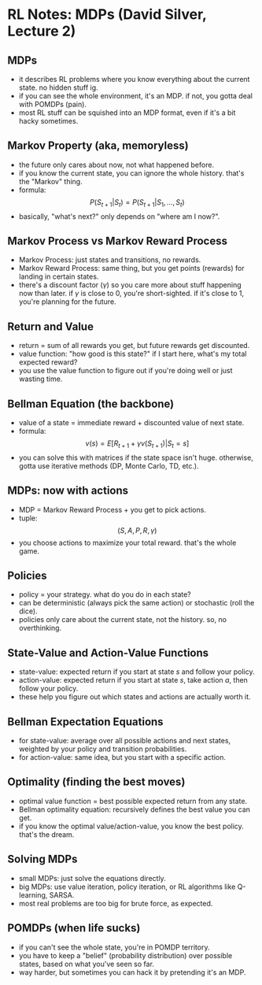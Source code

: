 # RL Notes: MDPs (David Silver, Lecture 2)

## MDPs

- it describes RL problems where you know everything about the current state. no hidden stuff ig.
- if you can see the whole environment, it's an MDP. if not, you gotta deal with POMDPs (pain).
- most RL stuff can be squished into an MDP format, even if it's a bit hacky sometimes.



## Markov Property (aka, memoryless)

- the future only cares about now, not what happened before.
- if you know the current state, you can ignore the whole history. that's the "Markov" thing.
- formula: $$ P(S_{t+1} | S_t) = P(S_{t+1} | S_1, ..., S_t) $$
- basically, "what's next?" only depends on "where am I now?".



## Markov Process vs Markov Reward Process

- Markov Process: just states and transitions, no rewards.
- Markov Reward Process: same thing, but you get points (rewards) for landing in certain states.
- there's a discount factor ($\gamma$) so you care more about stuff happening now than later. if $\gamma$ is close to 0, you're short-sighted. if it's close to 1, you're planning for the future.



## Return and Value

- return = sum of all rewards you get, but future rewards get discounted.
- value function: "how good is this state?" if I start here, what's my total expected reward?
- you use the value function to figure out if you're doing well or just wasting time.



## Bellman Equation (the backbone)

- value of a state = immediate reward + discounted value of next state.
- formula: $$ v(s) = E[R_{t+1} + \gamma v(S_{t+1}) | S_t = s] $$
- you can solve this with matrices if the state space isn't huge. otherwise, gotta use iterative methods (DP, Monte Carlo, TD, etc.).



## MDPs: now with actions

- MDP = Markov Reward Process + you get to pick actions.
- tuple: $$ (S, A, P, R, \gamma) $$
- you choose actions to maximize your total reward. that's the whole game.



## Policies

- policy = your strategy. what do you do in each state?
- can be deterministic (always pick the same action) or stochastic (roll the dice).
- policies only care about the current state, not the history. so, no overthinking.



## State-Value and Action-Value Functions

- state-value: expected return if you start at state $s$ and follow your policy.
- action-value: expected return if you start at state $s$, take action $a$, then follow your policy.
- these help you figure out which states and actions are actually worth it.



## Bellman Expectation Equations

- for state-value: average over all possible actions and next states, weighted by your policy and transition probabilities.
- for action-value: same idea, but you start with a specific action.



## Optimality (finding the best moves)

- optimal value function = best possible expected return from any state.
- Bellman optimality equation: recursively defines the best value you can get.
- if you know the optimal value/action-value, you know the best policy. that's the dream.



## Solving MDPs

- small MDPs: just solve the equations directly.
- big MDPs: use value iteration, policy iteration, or RL algorithms like Q-learning, SARSA.
- most real problems are too big for brute force, as expected.



## POMDPs (when life sucks)

- if you can't see the whole state, you're in POMDP territory.
- you have to keep a "belief" (probability distribution) over possible states, based on what you've seen so far.
- way harder, but sometimes you can hack it by pretending it's an MDP.